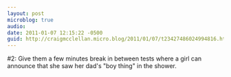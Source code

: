 ```yaml
---
layout: post
microblog: true
audio: 
date: 2011-01-07 12:15:22 -0500
guid: http://craigmcclellan.micro.blog/2011/01/07/t23427486024994816.html
---
```

#2: Give them a few minutes break in between tests where a girl can announce that she saw her dad's "boy thing" in the shower.
